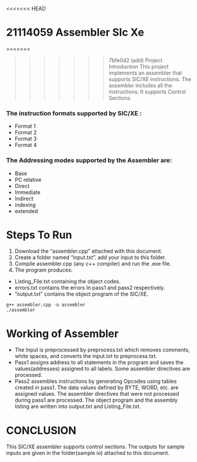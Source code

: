 <<<<<<< HEAD
# 21114059 Assembler SIc Xe
=======
>>>>>>> 7bfe0d2 (add)
Project Introduction
This project implements an assembler that supports SIC/XE instructions. The assembler includes all the instructions. It supports Control Sections.
### The instruction formats supported by SIC/XE :
  - Format 1
  - Format 2
  - Format 3
  - Format 4
### The Addressing modes supported by the Assembler are:
  - Base
  - PC relative
  - Direct
  - Immediate
  - Indirect
  - indexing 
  - extended
# Steps To Run
1.	Download the “assembler.cpp” attached with this document.
2.	Create a folder named “input.txt”. add your input to this folder. 
3.	Compile assembler.cpp (any c++ compiler) and run the .exe file.
4.	The program produces:
-	 Listing_File.txt containing the object codes.
-	 errors.txt contains the errors In pass1 and pass2 respectively.
-	 ”output.txt” contains the object program of the SIC/XE.
```console
g++ assembler.cpp -o assembler
./assembler
```

# Working of Assembler
-	The Input is preprocessed by preprocess.txt which removes comments, white spaces, and converts the input.txt to preprocess.txt.
-	Pass1 assigns address to all statements in the program and saves the values(addresses) assigned to all labels. Some assembler directives are processed.
-	Pass2 assembles instructions by generating Opcodes using tables created in pass1. The data values defined by BYTE, WORD, etc. are assigned values. The assembler directives that were not processed during pass1 are processed. The object program and the assembly listing are written into output.txt and Listing_File.txt.
# CONCLUSION
This SIC/XE assembler supports control sections. The outputs for sample inputs are given in the folder(sample io) attached to this document.
 
